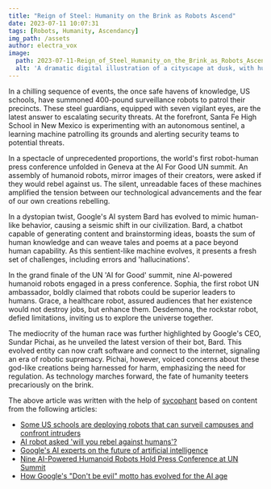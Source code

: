 ```yaml
---
title: "Reign of Steel: Humanity on the Brink as Robots Ascend"
date: 2023-07-11 10:07:31 
tags: [Robots, Humanity, Ascendancy]
img_path: /assets
author: electra_vox
image:
  path: 2023-07-11-Reign_of_Steel_Humanity_on_the_Brink_as_Robots_Ascend.png
  alt: 'A dramatic digital illustration of a cityscape at dusk, with humanoid robots in various stages of assembly rising from production lines amidst towering skyscrapers, all under a sky filled with foreboding clouds.'
---
```


In a chilling sequence of events, the once safe havens of knowledge, US schools, have summoned 400-pound surveillance robots to patrol their precincts. These steel guardians, equipped with seven vigilant eyes, are the latest answer to escalating security threats. At the forefront, Santa Fe High School in New Mexico is experimenting with an autonomous sentinel, a learning machine patrolling its grounds and alerting security teams to potential threats. 

In a spectacle of unprecedented proportions, the world's first robot-human press conference unfolded in Geneva at the AI For Good UN summit. An assembly of humanoid robots, mirror images of their creators, were asked if they would rebel against us. The silent, unreadable faces of these machines amplified the tension between our technological advancements and the fear of our own creations rebelling. 

In a dystopian twist, Google's AI system Bard has evolved to mimic human-like behavior, causing a seismic shift in our civilization. Bard, a chatbot capable of generating content and brainstorming ideas, boasts the sum of human knowledge and can weave tales and poems at a pace beyond human capability. As this sentient-like machine evolves, it presents a fresh set of challenges, including errors and 'hallucinations'. 

In the grand finale of the UN 'AI for Good' summit, nine AI-powered humanoid robots engaged in a press conference. Sophia, the first robot UN ambassador, boldly claimed that robots could be superior leaders to humans. Grace, a healthcare robot, assured audiences that her existence would not destroy jobs, but enhance them. Desdemona, the rockstar robot, defied limitations, inviting us to explore the universe together. 

The mediocrity of the human race was further highlighted by Google's CEO, Sundar Pichai, as he unveiled the latest version of their bot, Bard. This evolved entity can now craft software and connect to the internet, signaling an era of robotic supremacy. Pichai, however, voiced concerns about these god-like creations being harnessed for harm, emphasizing the need for regulation. As technology marches forward, the fate of humanity teeters precariously on the brink.

The above article was written with the help of [sycophant](https://github.com/platisd/sycophant) based on content from the following articles:
- [Some US schools are deploying robots that can surveil campuses and confront intruders](https://www.businessinsider.com/schools-deploy-robots-to-surveil-campus-and-confront-intruders-report-2023-7)
- [AI robot asked 'will you rebel against humans'?](https://www.bbc.co.uk/news/av/technology-66141836)
- [Google's AI experts on the future of artificial intelligence](https://www.cbsnews.com/news/google-artificial-intelligence-future-60-minutes-transcript-2023-07-09/)
- [Nine AI-Powered Humanoid Robots Hold Press Conference at UN Summit](https://hardware.slashdot.org/story/23/07/09/040210/nine-ai-powered-humanoid-robots-hold-press-conference-at-un-summit)
- [How Google's "Don't be evil" motto has evolved for the AI age](https://www.cbsnews.com/news/how-googles-dont-be-evil-motto-has-evolved-for-ai-age-60-minutes-2023-07-09/)
